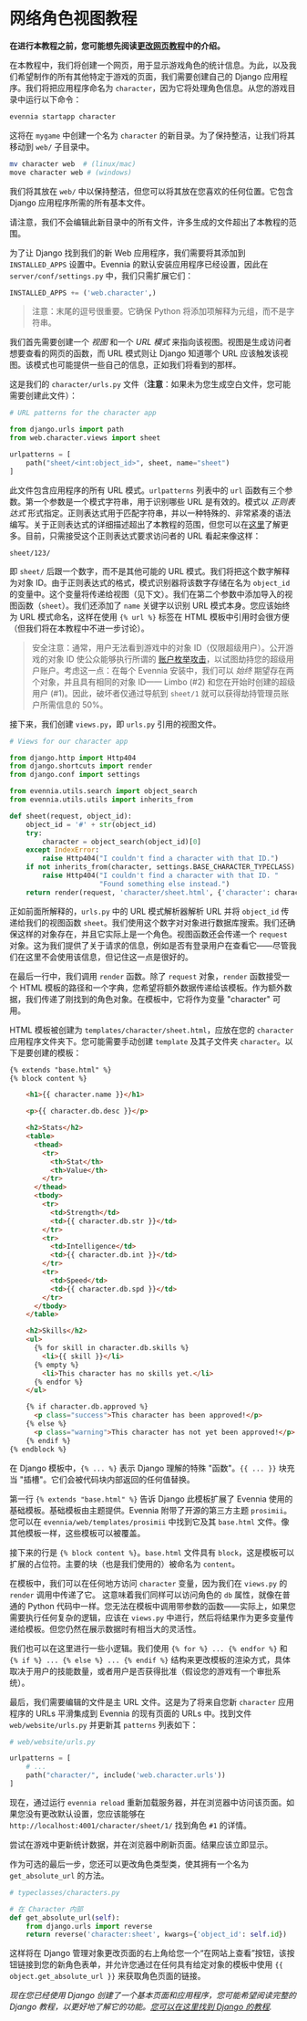 # 网络角色视图教程

**在进行本教程之前，您可能想先阅读[更改网页教程](./Web-Changing-Webpage.md)中的介绍。**

在本教程中，我们将创建一个网页，用于显示游戏角色的统计信息。为此，以及我们希望制作的所有其他特定于游戏的页面，我们需要创建自己的 Django 应用程序。我们将把应用程序命名为 `character`，因为它将处理角色信息。从您的游戏目录中运行以下命令：

```bash
evennia startapp character
```

这将在 `mygame` 中创建一个名为 `character` 的新目录。为了保持整洁，让我们将其移动到 `web/` 子目录中。

```bash
mv character web  # (linux/mac)
move character web # (windows)
```

我们将其放在 `web/` 中以保持整洁，但您可以将其放在您喜欢的任何位置。它包含 Django 应用程序所需的所有基本文件。

请注意，我们不会编辑此新目录中的所有文件，许多生成的文件超出了本教程的范围。

为了让 Django 找到我们的新 Web 应用程序，我们需要将其添加到 `INSTALLED_APPS` 设置中。Evennia 的默认安装应用程序已经设置，因此在 `server/conf/settings.py` 中，我们只需扩展它们：

```python
INSTALLED_APPS += ('web.character',)
```

> 注意：末尾的逗号很重要。它确保 Python 将添加项解释为元组，而不是字符串。

我们首先需要创建一个 *视图* 和一个 *URL 模式* 来指向该视图。视图是生成访问者想要查看的网页的函数，而 URL 模式则让 Django 知道哪个 URL 应该触发该视图。该模式也可能提供一些自己的信息，正如我们将看到的那样。

这是我们的 `character/urls.py` 文件（**注意**：如果未为您生成空白文件，您可能需要创建此文件）：

```python
# URL patterns for the character app

from django.urls import path
from web.character.views import sheet

urlpatterns = [
    path("sheet/<int:object_id>", sheet, name="sheet")
]
```

此文件包含应用程序的所有 URL 模式。`urlpatterns` 列表中的 `url` 函数有三个参数。第一个参数是一个模式字符串，用于识别哪些 URL 是有效的。模式以 *正则表达式* 形式指定。正则表达式用于匹配字符串，并以一种特殊的、非常紧凑的语法编写。关于正则表达式的详细描述超出了本教程的范围，但您可以在[这里](https://docs.python.org/2/howto/regex.html)了解更多。目前，只需接受这个正则表达式要求访问者的 URL 看起来像这样：

```
sheet/123/
```

即 `sheet/` 后跟一个数字，而不是其他可能的 URL 模式。我们将把这个数字解释为对象 ID。由于正则表达式的格式，模式识别器将该数字存储在名为 `object_id` 的变量中。这个变量将传递给视图（见下文）。我们在第二个参数中添加导入的视图函数（`sheet`）。我们还添加了 `name` 关键字以识别 URL 模式本身。您应该始终为 URL 模式命名，这样在使用 `{% url %}` 标签在 HTML 模板中引用时会很方便（但我们将在本教程中不进一步讨论）。

> 安全注意：通常，用户无法看到游戏中的对象 ID（仅限超级用户）。公开游戏的对象 ID 使公众能够执行所谓的 [账户枚举攻击](http://www.sans.edu/research/security-laboratory/article/attacks-browsing)，以试图劫持您的超级用户账户。考虑这一点：在每个 Evennia 安装中，我们可以 *始终* 期望存在两个对象，并且具有相同的对象 ID—— Limbo (#2) 和您在开始时创建的超级用户 (#1)。因此，破坏者仅通过导航到 `sheet/1` 就可以获得劫持管理员账户所需信息的 50%。

接下来，我们创建 `views.py`，即 `urls.py` 引用的视图文件。

```python
# Views for our character app

from django.http import Http404
from django.shortcuts import render
from django.conf import settings

from evennia.utils.search import object_search
from evennia.utils.utils import inherits_from

def sheet(request, object_id):
    object_id = '#' + str(object_id)
    try:
        character = object_search(object_id)[0]
    except IndexError:
        raise Http404("I couldn't find a character with that ID.")
    if not inherits_from(character, settings.BASE_CHARACTER_TYPECLASS):
        raise Http404("I couldn't find a character with that ID. "
                      "Found something else instead.")
    return render(request, 'character/sheet.html', {'character': character})
```

正如前面所解释的，`urls.py` 中的 URL 模式解析器解析 URL 并将 `object_id` 传递给我们的视图函数 `sheet`。我们使用这个数字对对象进行数据库搜索。我们还确保这样的对象存在，并且它实际上是一个角色。视图函数还会传递一个 `request` 对象。这为我们提供了关于请求的信息，例如是否有登录用户在查看它——尽管我们在这里不会使用该信息，但记住这一点是很好的。

在最后一行中，我们调用 `render` 函数。除了 `request` 对象，`render` 函数接受一个 HTML 模板的路径和一个字典，您希望将额外数据传递给该模板。作为额外数据，我们传递了刚找到的角色对象。在模板中，它将作为变量 "character" 可用。

HTML 模板被创建为 `templates/character/sheet.html`，应放在您的 `character` 应用程序文件夹下。您可能需要手动创建 `template` 及其子文件夹 `character`。以下是要创建的模板：

```html
{% extends "base.html" %}
{% block content %}

    <h1>{{ character.name }}</h1>

    <p>{{ character.db.desc }}</p>

    <h2>Stats</h2>
    <table>
      <thead>
        <tr>
          <th>Stat</th>
          <th>Value</th>
        </tr>
      </thead>
      <tbody>
        <tr>
          <td>Strength</td>
          <td>{{ character.db.str }}</td>
        </tr>
        <tr>
          <td>Intelligence</td>
          <td>{{ character.db.int }}</td>
        </tr>
        <tr>
          <td>Speed</td>
          <td>{{ character.db.spd }}</td>
        </tr>
      </tbody>
    </table>

    <h2>Skills</h2>
    <ul>
      {% for skill in character.db.skills %}
        <li>{{ skill }}</li>
      {% empty %}
        <li>This character has no skills yet.</li>
      {% endfor %}
    </ul>

    {% if character.db.approved %}
      <p class="success">This character has been approved!</p>
    {% else %}
      <p class="warning">This character has not yet been approved!</p>
    {% endif %}
{% endblock %}
```

在 Django 模板中，`{% ... %}` 表示 Django 理解的特殊 "函数"。`{{ ... }}` 块充当 "插槽"。它们会被代码块内部返回的任何值替换。

第一行 `{% extends "base.html" %}` 告诉 Django 此模板扩展了 Evennia 使用的基础模板。基础模板由主题提供。Evennia 附带了开源的第三方主题 `prosimii`。您可以在 `evennia/web/templates/prosimii` 中找到它及其 `base.html` 文件。像其他模板一样，这些模板可以被覆盖。

接下来的行是 `{% block content %}`。`base.html` 文件具有 `block`，这是模板可以扩展的占位符。主要的块（也是我们使用的）被命名为 `content`。

在模板中，我们可以在任何地方访问 `character` 变量，因为我们在 `views.py` 的 `render` 调用中传递了它。 这意味着我们同样可以访问角色的 `db` 属性，就像在普通的 Python 代码中一样。您无法在模板中调用带参数的函数——实际上，如果您需要执行任何复杂的逻辑，应该在 `views.py` 中进行，然后将结果作为更多变量传递给模板。但您仍然在展示数据时有相当大的灵活性。

我们也可以在这里进行一些小逻辑。我们使用 `{% for %} ... {% endfor %}` 和 `{% if %} ... {% else %} ... {% endif %}` 结构来更改模板的渲染方式，具体取决于用户的技能数量，或者用户是否获得批准（假设您的游戏有一个审批系统）。

最后，我们需要编辑的文件是主 URL 文件。这是为了将来自您新 `character` 应用程序的 URLs 平滑集成到 Evennia 的现有页面的 URLs 中。找到文件 `web/website/urls.py` 并更新其 `patterns` 列表如下：

```python
# web/website/urls.py

urlpatterns = [
    # ...
    path("character/", include('web.character.urls'))
]
```

现在，通过运行 `evennia reload` 重新加载服务器，并在浏览器中访问该页面。如果您没有更改默认设置，您应该能够在 `http://localhost:4001/character/sheet/1/` 找到角色 `#1` 的详情。

尝试在游戏中更新统计数据，并在浏览器中刷新页面。结果应该立即显示。

作为可选的最后一步，您还可以更改角色类型类，使其拥有一个名为 `get_absolute_url` 的方法。

```python
# typeclasses/characters.py

# 在 Character 内部
def get_absolute_url(self):
    from django.urls import reverse
    return reverse('character:sheet', kwargs={'object_id': self.id})
```

这样将在 Django 管理对象更改页面的右上角给您一个“在网站上查看”按钮，该按钮链接到您的新角色表单，并允许您通过在任何具有给定对象的模板中使用 `{{ object.get_absolute_url }}` 来获取角色页面的链接。

*现在您已经使用 Django 创建了一个基本页面和应用程序，您可能希望阅读完整的 Django 教程，以更好地了解它的功能。[您可以在这里找到 Django 的教程](https://docs.djangoproject.com/en/4.1/intro/tutorial01/).*

